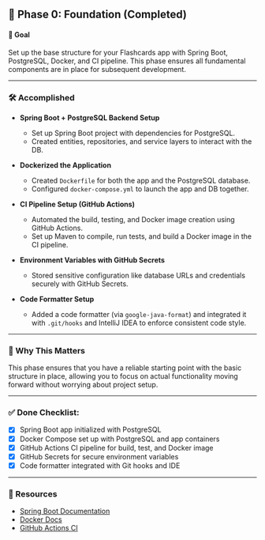 ## 📄 Phase 0: Foundation (Completed)

#### 🎯 Goal
Set up the base structure for your Flashcards app with Spring Boot, PostgreSQL, Docker, and CI pipeline. This phase ensures all fundamental components are in place for subsequent development.

---

### 🛠️ Accomplished
- **Spring Boot + PostgreSQL Backend Setup**  
   - Set up Spring Boot project with dependencies for PostgreSQL.
   - Created entities, repositories, and service layers to interact with the DB.

- **Dockerized the Application**  
   - Created `Dockerfile` for both the app and the PostgreSQL database.
   - Configured `docker-compose.yml` to launch the app and DB together.

- **CI Pipeline Setup (GitHub Actions)**  
   - Automated the build, testing, and Docker image creation using GitHub Actions.
   - Set up Maven to compile, run tests, and build a Docker image in the CI pipeline.

- **Environment Variables with GitHub Secrets**  
   - Stored sensitive configuration like database URLs and credentials securely with GitHub Secrets.

- **Code Formatter Setup**  
   - Added a code formatter (via `google-java-format`) and integrated it with `.git/hooks` and IntelliJ IDEA to enforce consistent code style.

---

### 🧠 Why This Matters
This phase ensures that you have a reliable starting point with the basic structure in place, allowing you to focus on actual functionality moving forward without worrying about project setup.

---

### ✅ Done Checklist:
- [x] Spring Boot app initialized with PostgreSQL
- [x] Docker Compose set up with PostgreSQL and app containers
- [x] GitHub Actions CI pipeline for build, test, and Docker image
- [x] GitHub Secrets for secure environment variables
- [x] Code formatter integrated with Git hooks and IDE

---

### 📎 Resources
- [Spring Boot Documentation](https://spring.io/projects/spring-boot)
- [Docker Docs](https://docs.docker.com/)
- [GitHub Actions CI](https://docs.github.com/en/actions)
